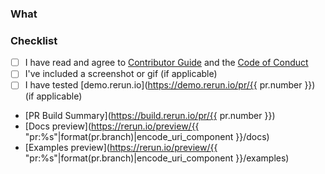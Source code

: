 <!--
Open the PR up as a draft until you feel it is ready for a proper review.

Do not make PR:s from your own `main` branch, as that makes it difficult for reviewers to add their own fixes.

Add any improvements to the branch as new commits to make it easier for reviewers to follow the progress. All commits will be squashed to a single commit once the PR is merged into `main`.

Make sure you mention any issues that this PR closes in the description, as well as any other related issues.

To get an auto-generated PR description you can put "copilot:summary" or "copilot:walkthrough" anywhere.
-->

### What

### Checklist
* [ ] I have read and agree to [Contributor Guide](https://github.com/rerun-io/rerun/blob/main/CONTRIBUTING.md) and the [Code of Conduct](https://github.com/rerun-io/rerun/blob/main/CODE_OF_CONDUCT.md)
* [ ] I've included a screenshot or gif (if applicable)
* [ ] I have tested [demo.rerun.io](https://demo.rerun.io/pr/{{ pr.number }}) (if applicable)

- [PR Build Summary](https://build.rerun.io/pr/{{ pr.number }})
- [Docs preview](https://rerun.io/preview/{{ "pr:%s"|format(pr.branch)|encode_uri_component }}/docs)
- [Examples preview](https://rerun.io/preview/{{ "pr:%s"|format(pr.branch)|encode_uri_component }}/examples)
